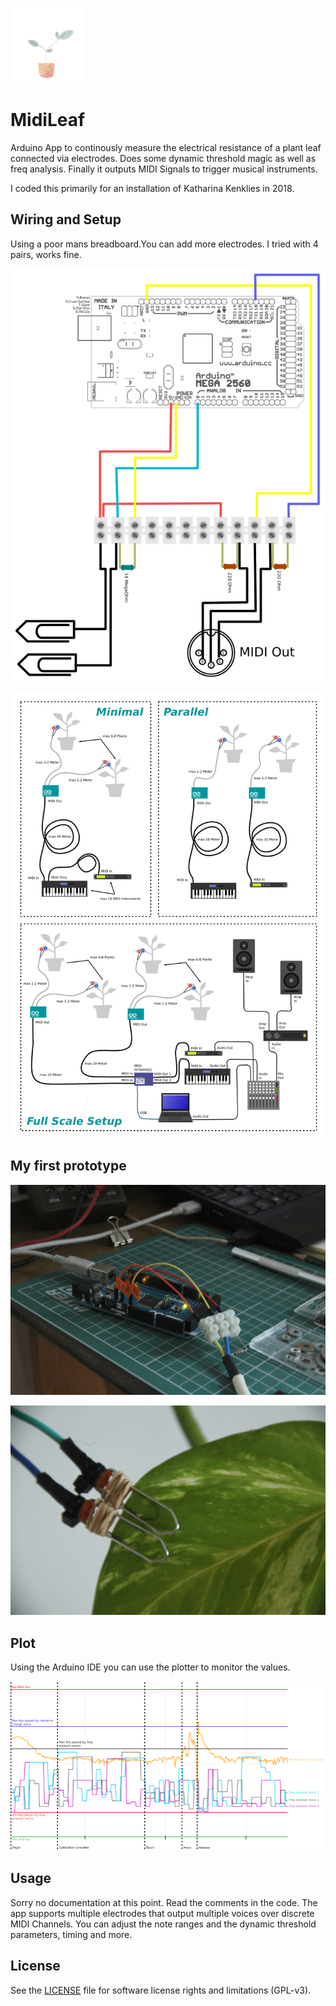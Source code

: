 ![drawing](https://raw.githubusercontent.com/rnd7/midileaf/master/doc/drawing.png)

# MidiLeaf
Arduino App to continously measure the electrical resistance of a plant leaf connected via electrodes. Does some dynamic threshold magic as well as freq analysis. Finally it outputs MIDI Signals to trigger musical instruments.

I coded this primarily for an installation of Katharina Kenklies in 2018.

## Wiring and Setup
Using a poor mans breadboard.You can add more electrodes. I tried with 4 pairs, works fine.

![wiring](https://raw.githubusercontent.com/rnd7/midileaf/master/doc/wiring.png)

![setup](https://raw.githubusercontent.com/rnd7/midileaf/master/doc/setup.png)

## My first prototype

![prototype](https://raw.githubusercontent.com/rnd7/midileaf/master/doc/prototype.jpg)

![electrodes](https://raw.githubusercontent.com/rnd7/midileaf/master/doc/electrodes.jpg)

## Plot
Using the Arduino IDE you can use the plotter to monitor the values.

![plot](https://raw.githubusercontent.com/rnd7/midileaf/master/doc/plot.png)

## Usage
Sorry no documentation at this point. Read the comments in the code. The app supports multiple electrodes that output multiple voices over discrete MIDI Channels. You can adjust the note ranges and the dynamic threshold parameters, timing and more.

## License

See the [LICENSE](LICENSE.md) file for software license rights and limitations (GPL-v3).
